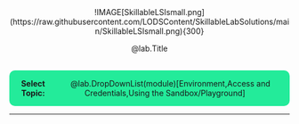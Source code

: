 <style>
.box {
  display: Inline-block;  
  text-align: center;
  padding: 15px;
  background-color: #23EB9A;
  border-radius: 10px;
  align-items: Center;
  display: flex;
  justify-content: center;
  }

</style>

<center>
!IMAGE[SkillableLSIsmall.png](https://raw.githubusercontent.com/LODSContent/SkillableLabSolutions/main/SkillableLSIsmall.png){300}

@lab.Title

</center>
<br>

<div class=box>
<b>Select Topic:</b>&nbsp;&nbsp;&nbsp;&nbsp; @lab.DropDownList(module)[Environment,Access and Credentials,Using the Sandbox/Playground]
</div>

---
